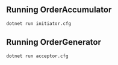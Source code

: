 
## Running OrderAccumulator


```sh
dotnet run initiator.cfg
```

## Running OrderGenerator

```sh
dotnet run acceptor.cfg
```



